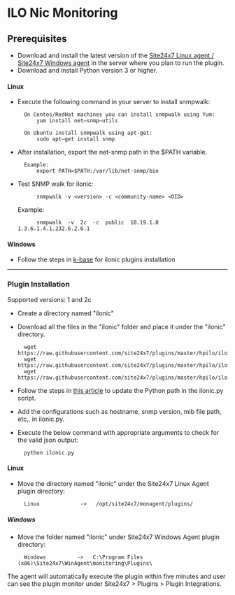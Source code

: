 # ILO Nic Monitoring
## Prerequisites

- Download and install the latest version of the [Site24x7 Linux agent / Site24x7 Windows agent](https://www.site24x7.com/app/client#/admin/inventory/add-monitor) in the server where you plan to run the plugin.
- Download and install Python version 3 or higher.

#### Linux 

- Execute the following command in your server to install snmpwalk: 

		On Centos/RedHat machines you can install snmpwalk using Yum:
			yum install net–snmp–utils

		On Ubuntu install snmpwalk using apt-get:
			sudo apt–get install snmp
- After installation, export the net-snmp path in the $PATH variable.

		Example:
			export PATH=$PATH:/var/lib/net-snmp/bin

- Test SNMP walk for ilonic:

			snmpwalk -v <version> -c <community-name> <OID>
	Example:

			snmpwalk  -v  2c  -c  public  10.19.1.0  1.3.6.1.4.1.232.6.2.6.1
		
#### Windows

- Follow the steps in [k-base](https://support.site24x7.com/portal/en/kb/articles/ilonic-monitoring-for-windows) for ilonic plugins installation

---

### Plugin Installation  

Supported versions: 1 and 2c

- Create a directory named "ilonic"
- Download all the files in the "ilonic" folder and place it under the "ilonic" directory.

		wget https://raw.githubusercontent.com/site24x7/plugins/master/hpilo/ilonic/ilonic.py
		wget https://raw.githubusercontent.com/site24x7/plugins/master/hpilo/ilonic/cpqsm2.mib
		wget https://raw.githubusercontent.com/site24x7/plugins/master/hpilo/ilonic/SNMPUtil.py
- Follow the steps in [this article](https://support.site24x7.com/portal/en/kb/articles/updating-python-path-in-a-plugin-script-for-linux-servers) to update the Python path in the ilonic.py script.
- Add the configurations such as hostname, snmp version, mib file path, etc,. in ilonic.py.
- Execute the below command with appropriate arguments to check for the valid json output:

		python ilonic.py 
		
#### Linux

- Move the directory named "ilonic" under the Site24x7 Linux Agent plugin directory: 

		Linux             ->   /opt/site24x7/monagent/plugins/
		
##### Windows 

- Move the folder named "ilonic" under Site24x7 Windows Agent plugin directory: 

		Windows          ->   C:\Program Files (x86)\Site24x7\WinAgent\monitoring\Plugins\
		
The agent will automatically execute the plugin within five minutes and user can see the plugin monitor under Site24x7 > Plugins > Plugin Integrations.







